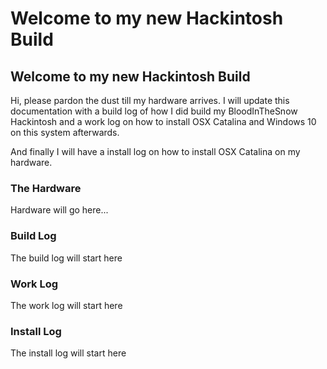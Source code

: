 # Welcome to my new Hackintosh Build

## Welcome to my new Hackintosh Build

Hi, please pardon the dust till my hardware arrives. I will update this documentation with a build log of how I did build my BloodInTheSnow Hackintosh and a work log on how to install OSX Catalina and Windows 10 on this system afterwards.

And finally I will have a install log on how to install OSX Catalina on my hardware.

### The Hardware

Hardware will go here...

### Build Log

The build log will start here

### Work Log

The work log will start here

### Install Log

The install log will start here

